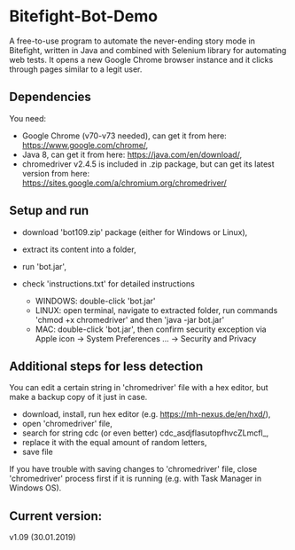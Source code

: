 # Bitefight-Bot-Demo
A free-to-use program to automate the never-ending story mode in Bitefight, written in Java and combined with Selenium library for automating web tests.
It opens a new Google Chrome browser instance and it clicks through pages similar to a legit user.

## Dependencies
You need:
- Google Chrome (v70-v73 needed), can get it from here: https://www.google.com/chrome/,
- Java 8, can get it from here: https://java.com/en/download/,
- chromedriver v2.4.5 is included in .zip package, but can get its latest version from here: https://sites.google.com/a/chromium.org/chromedriver/

## Setup and run 
- download 'bot109.zip' package (either for Windows or Linux), 
- extract its content into a folder,
- run 'bot.jar', 
- check 'instructions.txt' for detailed instructions
  
  * WINDOWS: double-click 'bot.jar'
  * LINUX: open terminal, navigate to extracted folder, run commands 'chmod +x chromedriver' and then 'java -jar bot.jar'
  * MAC: double-click 'bot.jar', then confirm security exception via Apple icon -> System Preferences ... -> Security and Privacy

## Additional steps for less detection
You can edit a certain string in 'chromedriver' file with a hex editor, but make a backup copy of it just in case.
- download, install, run hex editor (e.g. https://mh-nexus.de/en/hxd/),
- open 'chromedriver' file, 
- search for string cdc (or even better) cdc_asdjflasutopfhvcZLmcfl_,
- replace it with the equal amount of random letters,
- save file

If you have trouble with saving changes to 'chromedriver' file, close 'chromedriver' process first if it is running (e.g. with Task Manager in Windows OS).

## Current version:
v1.09 (30.01.2019)
